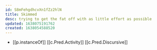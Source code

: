 ```yaml
---
id: S8mFehgdhcvXn1fZz2hlN
title: Skimmed
desc: trying to get the fat off with as little effort as possible
updated: 1638075191762
created: 1638054588520
---
```



- [[p.instanceOf]] [[c.Pred.Activity]] [[c.Pred.Discursive]]
